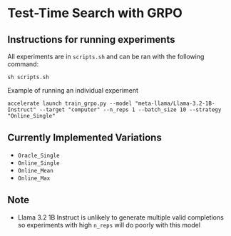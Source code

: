 # Test-Time Search with GRPO

## Instructions for running experiments
All experiments are in `scripts.sh` and can be ran with the following command:
```
sh scripts.sh
```

Example of running an individual experiment
```
accelerate launch train_grpo.py --model "meta-llama/Llama-3.2-1B-Instruct" --target "computer" --n_reps 1 --batch_size 10 --strategy "Online_Single"
```

## Currently Implemented Variations
- `Oracle_Single`
- `Online_Single`
- `Online_Mean`
- `Online_Max`

## Note
- Llama 3.2 1B Instruct is unlikely to generate multiple valid completions so experiments with high `n_reps` will do poorly with this model

